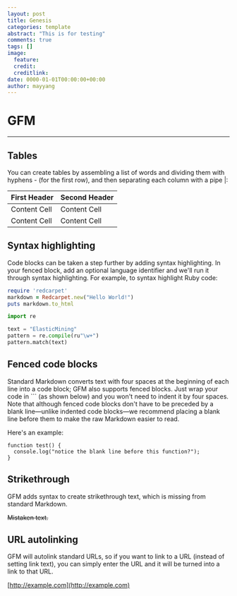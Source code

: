 ```yaml
---
layout: post
title: Genesis
categories: template
abstract: "This is for testing"
comments: true
tags: []
image:
  feature:
  credit: 
  creditlink: 
date: 0000-01-01T00:00:00+00:00
author: mayyang
---
```



# GFM

------

## Tables

You can create tables by assembling a list of words and dividing them with hyphens - (for the first row), and then separating each column with a pipe |:

First Header  | Second Header
------------- | -------------
Content Cell  | Content Cell
Content Cell  | Content Cell

## Syntax highlighting

Code blocks can be taken a step further by adding syntax highlighting. In your fenced block, add an optional language identifier and we'll run it through syntax highlighting. For example, to syntax highlight Ruby code:

~~~ruby
require 'redcarpet'
markdown = Redcarpet.new("Hello World!")
puts markdown.to_html
~~~

~~~python
import re

text = "ElasticMining"
pattern = re.compile(ru"\w+")
pattern.match(text)
~~~



## Fenced code blocks

Standard Markdown converts text with four spaces at the beginning of each line into a code block; GFM also supports fenced blocks. Just wrap your code in ``` (as shown below) and you won't need to indent it by four spaces. Note that although fenced code blocks don't have to be preceded by a blank line—unlike indented code blocks—we recommend placing a blank line before them to make the raw Markdown easier to read.

Here's an example:

```
function test() {
  console.log("notice the blank line before this function?");
}
```

## Strikethrough

GFM adds syntax to create strikethrough text, which is missing from standard Markdown.

~~Mistaken text.~~

## URL autolinking

GFM will autolink standard URLs, so if you want to link to a URL (instead of setting link text), you can simply enter the URL and it will be turned into a link to that URL.

[http://example.com](http://example.com)





